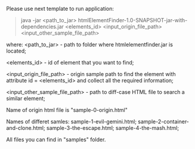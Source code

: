 Please use next template to run application:
> java -jar <path_to_jar> htmlElementFinder-1.0-SNAPSHOT-jar-with-dependencies.jar <elements_id> <input_origin_file_path> <input_other_sample_file_path> 

 where:
<path_to_jar> - path to folder where htmlelementfinder.jar is located;
 
<elements_id> - id of element that you want to find;
 
<input_origin_file_path> - origin sample path to find the element with attribute id = <elements_id>   and collect all the required information;
 
<input_other_sample_file_path> - path to diff-case HTML file to search a similar element;

Name of origin html file is "sample-0-origin.html"

Names of differet samles:
sample-1-evil-gemini.html;
sample-2-container-and-clone.html;
sample-3-the-escape.html;
sample-4-the-mash.html;

All files you can find in "samples" folder.
